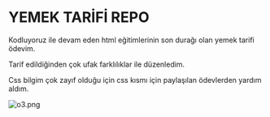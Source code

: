 <h1>YEMEK TARİFİ REPO</h1>
<p>Kodluyoruz ile devam eden html eğitimlerinin son durağı olan yemek tarifi ödevim.</p>
<p>Tarif edildiğinden çok ufak farklılıklar ile düzenledim.</p>
<p>Css bilgim çok zayıf olduğu için css kısmı için paylaşılan ödevlerden yardım aldım.</p>
<img src="https://imgkub.com/images/2022/07/12/o3.png" alt="o3.png" border="0">
